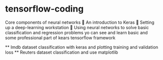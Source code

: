 # tensorflow-coding
Core components of neural networks  An introduction to Keras  Setting up a deep-learning workstation  Using neural networks to solve basic classification and regression problems
yo can see and learn basic and some professional part of kears tensorflow framework

** Imdb dataset classification with keras and plotting training and validation loss
** Reuters dataset classification and use matplotlib 
